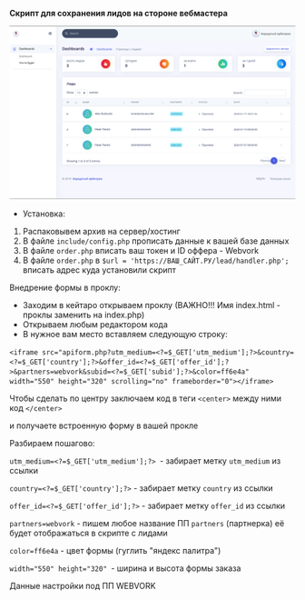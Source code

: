 **Скрипт для сохранения лидов на стороне вебмастера**

![alt text](screen1.png)

- Установка: 

1. Распаковывем архив на сервер/хостинг
2. В файле `include/config.php` прописать данные к вашей базе данных
3. В файле `order.php` вписать ваш токен и ID оффера - Webvork
4. В файле `order.php` в `$url = 'https://ВАШ_САЙТ.РУ/lead/handler.php';` вписать адрес куда установили скрипт

Внедрение формы в проклу: 

- Заходим в кейтаро открываем проклу (ВАЖНО!!! Имя index.html - проклы заменить на index.php)
- Открываем любым редактором кода
- В нужное вам место вставляем следующую строку: 

`<iframe src="apiform.php?utm_medium=<?=$_GET['utm_medium'];?>&country=<?=$_GET['country'];?>&offer_id=<?=$_GET['offer_id'];?>&partners=webvork&subid=<?=$_GET['subid'];?>&color=ff6e4a" width="550" height="320" scrolling="no" frameborder="0"></iframe>`

Чтобы сделать по центру заключаем код в теги `<center>` между ними код `</center>`

и получаете встроенную форму в вашей прокле

Разбираем пошагово: 

`utm_medium=<?=$_GET['utm_medium'];?> `- забирает метку `utm_medium` из ссылки

`country=<?=$_GET['country'];?>` - забирает метку `country` из ссылки

`offer_id=<?=$_GET['offer_id'];?>` - забирает метку `offer_id` из ссылки

`partners=webvork` - пишем любое название ПП `partners` (партнерка) её будет отображаться в скрипте с лидами

`color=ff6e4a` - цвет формы (гуглить "яндекс палитра")

`width="550" height="320" `- ширина и высота формы заказа

Данные настройки под ПП WEBVORK

